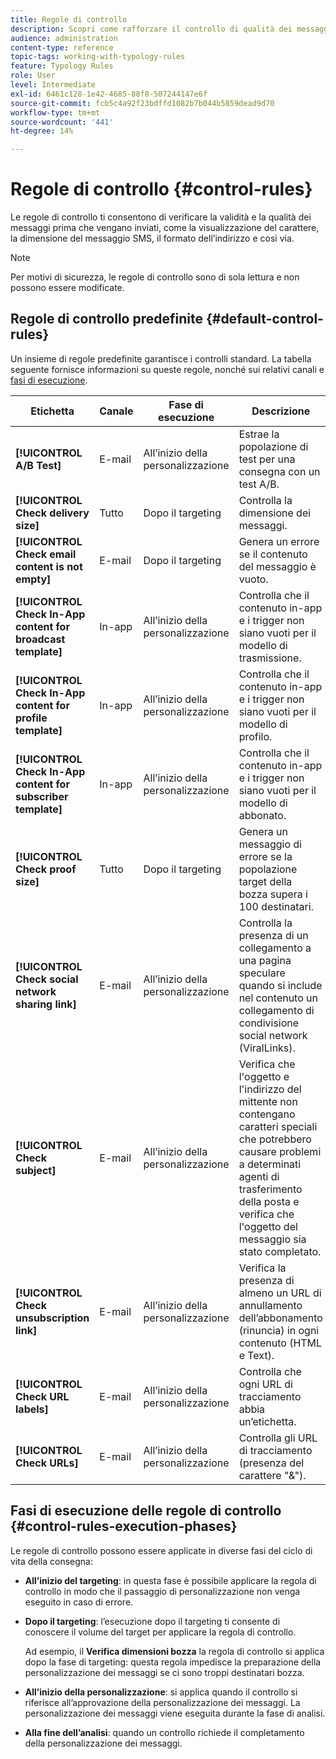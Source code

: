 ```yaml
---
title: Regole di controllo
description: Scopri come rafforzare il controllo di qualità dei messaggi con le regole di controllo.
audience: administration
content-type: reference
topic-tags: working-with-typology-rules
feature: Typology Rules
role: User
level: Intermediate
exl-id: 6461c128-1e42-4685-88f8-507244147e6f
source-git-commit: fcb5c4a92f23bdffd1082b7b044b5859dead9d70
workflow-type: tm+mt
source-wordcount: '441'
ht-degree: 14%

---
```


# Regole di controllo {#control-rules}

Le regole di controllo ti consentono di verificare la validità e la qualità dei messaggi prima che vengano inviati, come la visualizzazione del carattere, la dimensione del messaggio SMS, il formato dell’indirizzo e così via.

>[!NOTE]
>
>Per motivi di sicurezza, le regole di controllo sono di sola lettura e non possono essere modificate.

## Regole di controllo predefinite {#default-control-rules}

Un insieme di regole predefinite garantisce i controlli standard. La tabella seguente fornisce informazioni su queste regole, nonché sui relativi canali e [fasi di esecuzione](#control-rules-execution-phases).

| Etichetta | Canale | Fase di esecuzione | Descrizione |
|---------|----------|---------|---------|
| **[!UICONTROL A/B Test]** | E-mail | All’inizio della personalizzazione | Estrae la popolazione di test per una consegna con un test A/B. |
| **[!UICONTROL Check delivery size]** | Tutto | Dopo il targeting | Controlla la dimensione dei messaggi. |
| **[!UICONTROL Check email content is not empty]** | E-mail | Dopo il targeting | Genera un errore se il contenuto del messaggio è vuoto. |
| **[!UICONTROL Check In-App content for broadcast template]** | In-app | All’inizio della personalizzazione | Controlla che il contenuto in-app e i trigger non siano vuoti per il modello di trasmissione. |
| **[!UICONTROL Check In-App content for profile template]** | In-app | All’inizio della personalizzazione | Controlla che il contenuto in-app e i trigger non siano vuoti per il modello di profilo. |
| **[!UICONTROL Check In-App content for subscriber template]** | In-app | All’inizio della personalizzazione | Controlla che il contenuto in-app e i trigger non siano vuoti per il modello di abbonato. |
| **[!UICONTROL Check proof size]** | Tutto | Dopo il targeting | Genera un messaggio di errore se la popolazione target della bozza supera i 100 destinatari. |
| **[!UICONTROL Check social network sharing link]** | E-mail | All’inizio della personalizzazione | Controlla la presenza di un collegamento a una pagina speculare quando si include nel contenuto un collegamento di condivisione social network (ViralLinks). |
| **[!UICONTROL Check subject]** | E-mail | All’inizio della personalizzazione | Verifica che l&#39;oggetto e l&#39;indirizzo del mittente non contengano caratteri speciali che potrebbero causare problemi a determinati agenti di trasferimento della posta e verifica che l&#39;oggetto del messaggio sia stato completato. |
| **[!UICONTROL Check unsubscription link]** | E-mail | All’inizio della personalizzazione | Verifica la presenza di almeno un URL di annullamento dell’abbonamento (rinuncia) in ogni contenuto (HTML e Text). |
| **[!UICONTROL Check URL labels]** | E-mail | All’inizio della personalizzazione | Controlla che ogni URL di tracciamento abbia un’etichetta. |
| **[!UICONTROL Check URLs]** | E-mail | All’inizio della personalizzazione | Controlla gli URL di tracciamento (presenza del carattere &quot;&amp;&quot;). |

## Fasi di esecuzione delle regole di controllo {#control-rules-execution-phases}

Le regole di controllo possono essere applicate in diverse fasi del ciclo di vita della consegna:

* **All’inizio del targeting**: in questa fase è possibile applicare la regola di controllo in modo che il passaggio di personalizzazione non venga eseguito in caso di errore.

* **Dopo il targeting**: l’esecuzione dopo il targeting ti consente di conoscere il volume del target per applicare la regola di controllo.

  Ad esempio, il **Verifica dimensioni bozza** la regola di controllo si applica dopo la fase di targeting: questa regola impedisce la preparazione della personalizzazione dei messaggi se ci sono troppi destinatari bozza.

* **All’inizio della personalizzazione**: si applica quando il controllo si riferisce all’approvazione della personalizzazione dei messaggi. La personalizzazione dei messaggi viene eseguita durante la fase di analisi.

* **Alla fine dell’analisi**: quando un controllo richiede il completamento della personalizzazione dei messaggi.
